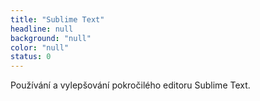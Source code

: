 ```yaml
---
title: "Sublime Text"
headline: null
background: "null"
color: "null"
status: 0
---
```


<p>Používání a vylepšování pokročilého editoru Sublime Text.</p>